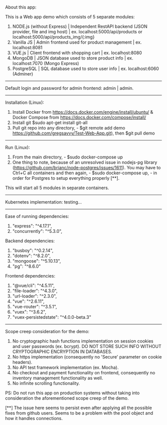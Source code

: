 About this app:

This is a Web app demo which consists of 5 separate modules:

1. NODE.js (without Express) | Independent RestAPI backend (JSON provider, file and img host) | ex. localhost:5000/api/products or localhost:5000/api/products_img/{:img}
2. Vanilla JS | Admin frontend used for product management | ex. localhost:8081
3. VUE.js | Client frontend with shopping cart | ex. localhost:8080
4. MongoDB | JSON database used to store product info | ex. localhost:7070 (Mongo Express)
5. PostgreSQL | SQL database used to store user info | ex. localhost:6060 (Adminer)

---

Default login and password for admin frontend: admin | admin.

---

Installation (Linux):

1. Install Docker from https://docs.docker.com/engine/install/ubuntu/ & Docker Compose from https://docs.docker.com/compose/install/
2. Install git $sudo apt-get install git-all
3. Pull git repo into any directory, - $git remote add demo https://github.com/gregsavvy/Test-Web-App.git), then $git pull demo

---

Run (Linux):
1. From the main directory, - $sudo docker-compose up
2. One thing to note, because of an unresolved issue in nodejs-pg library (https://github.com/brianc/node-postgres/issues/1611). You may have to Ctrl+C all containers and then again, - $sudo docker-compose up, - in order for Postgres to setup everything properly [**].

This will start all 5 modules in separate containers.

---

Kubernetes implementation:
testing...

---

Ease of running dependencies:
1. "express": "^4.17.1",
2. "concurrently": "^5.3.0",

Backend dependencies:
1. "busboy": "^0.2.14",
2. "dotenv": "^8.2.0",
3. "mongoose": "^5.10.13",
4. "pg": "^8.6.0"

Frontend dependencies:
1. "@vue/cli": "^4.5.11",
2. "file-loader": "^4.3.0",
3. "url-loader": "^2.3.0",
4. "vue": "^2.6.11",
5. "vue-router": "^3.5.1",
6. "vuex": "^3.6.2",
7. "vuex-persistedstate": "^4.0.0-beta.3"

---

Scope creep consideration for the demo:
1. No cryptographic hash functions implementation on session cookies and user passwords (ex. bcrypt). DO NOT STORE SUCH INFO WITHOUT CRYPTOGRAPHIC ENCRYPTION IN DATABASES.
2. No https implementation (consequently no 'Secure' parameter on cookie headers).
3. No API test framework implementation (ex. Mocha).
4. No checkout and payment functionality on frontend, consequently no inventory management functionality as well.
5. No infinite scrolling functionality.

PS:
Do not run this app on production systems without taking into consideration the aforementioned scope creep of the demo.

[**] The issue here seems to persist even after applying all the possible fixes from github users. Seems to be a problem with the pool object and how it handles connections.